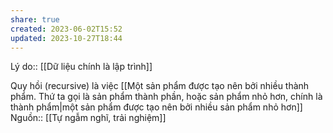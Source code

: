 ```yaml
---
share: true
created: 2023-06-02T15:52
updated: 2023-10-27T18:44
---
```

Lý do:: [[Dữ liệu chính là lập trình]] 

Quy hồi (recursive) là việc [[Một sản phẩm được tạo nên bởi nhiều thành phẩm. Thứ ta gọi là sản phẩm thành phần, hoặc sản phẩm nhỏ hơn, chính là thành phẩm|một sản phẩm được tạo nên bởi nhiều sản phẩm nhỏ hơn]]
Nguồn:: [[Tự ngẫm nghĩ, trải nghiệm]]
